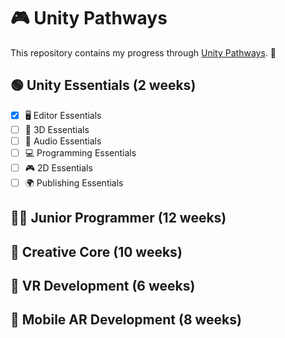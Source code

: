 # 🎮 Unity Pathways  

This repository contains my progress through [Unity Pathways](https://learn.unity.com/pathways). 🚀  

## 🟢 Unity Essentials (2 weeks)  

- [x] 🖥️ Editor Essentials  
- [ ] 🎨 3D Essentials  
- [ ] 🎵 Audio Essentials  
- [ ] 💻 Programming Essentials  
- [ ] 🎮 2D Essentials  
- [ ] 🌍 Publishing Essentials  

## 👨‍💻 Junior Programmer (12 weeks)  

## 🎨 Creative Core (10 weeks)  

## 🥽 VR Development (6 weeks)  

## 📱 Mobile AR Development (8 weeks)  
